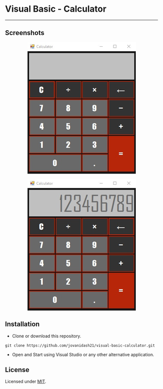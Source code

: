 # Visual Basic - Calculator
---

## Screenshots
<p align="center"> 
	<img src="https://raw.githubusercontent.com/jovanidash21/visual-basic-calculator/master/Screenshots/1.jpg">
</p>
<p align="center"> 
	<img src="https://raw.githubusercontent.com/jovanidash21/visual-basic-calculator/master/Screenshots/2.jpg">
</p>

## Installation
* Clone or download this repository.
```
git clone https://github.com/jovanidash21/visual-basic-calculator.git
```
* Open and Start using Visual Studio or any other alternative application.

## License
Licensed under [MIT](https://opensource.org/licenses/mit-license.php).